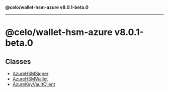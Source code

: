 **@celo/wallet-hsm-azure v8.0.1-beta.0**

***

# @celo/wallet-hsm-azure v8.0.1-beta.0

## Classes

- [AzureHSMSigner](classes/AzureHSMSigner.md)
- [AzureHSMWallet](classes/AzureHSMWallet.md)
- [AzureKeyVaultClient](classes/AzureKeyVaultClient.md)
